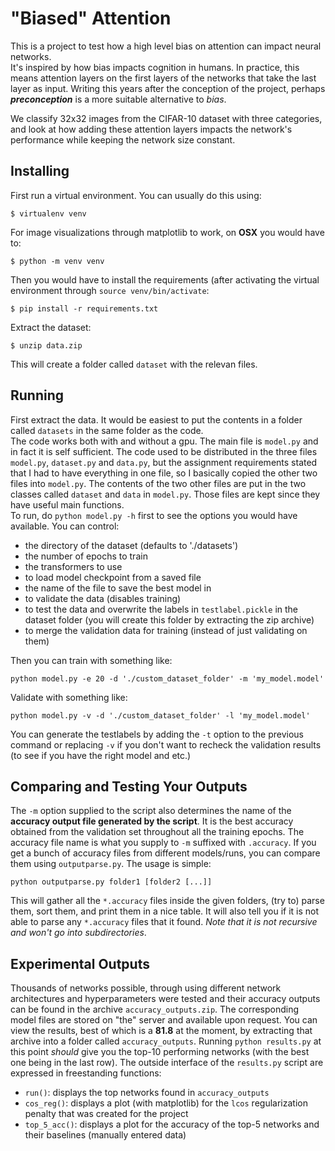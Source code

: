 # "Biased" Attention

This is a project to test how a high level bias on attention can impact neural networks.  
It's inspired by how bias impacts cognition in humans. In practice, this means attention layers on the first layers of the networks that take the last layer as input. Writing this years after the conception of the project, perhaps **_preconception_** 
is a more suitable alternative to _bias_.

We classify 32x32 images from the CIFAR-10 dataset with three categories, and look at how adding these attention layers
impacts the network's performance while keeping the network size constant.

## Installing

First run a virtual environment. You can usually do this using:

```
$ virtualenv venv
```


For image visualizations through matplotlib to work, on **OSX** you would have to:
```
$ python -m venv venv
```

Then you would have to install the requirements (after activating the virtual environment through `source venv/bin/activate`:

```
$ pip install -r requirements.txt
```

Extract the dataset:
```
$ unzip data.zip
```
This will create a folder called `dataset` with the relevan files.

## Running
First extract the data. It would be easiest to put the contents in a folder called `datasets` in the same folder as the code.  
The code works both with and without a gpu. The main file is `model.py` and in fact it is self sufficient.
The code used to be distributed in the three files `model.py`, `dataset.py` and `data.py`, but the assignment requirements
stated that I had to have everything in one file, so I basically copied the other two files into `model.py`. The contents of the 
two other files are put in the two classes called `dataset` and `data` in `model.py`. Those files are kept since they have useful main functions.    
To run, do `python model.py -h` first
to see the options you would have available. You can control:
- the directory of the dataset (defaults to './datasets')
- the number of epochs to train
- the transformers to use
- to load model checkpoint from a saved file
- the name of the file to save the best model in
- to validate the data (disables training)
- to test the data and overwrite the labels in `testlabel.pickle` in the dataset folder (you will create this folder by extracting the zip archive)
- to merge the validation data for training (instead of just validating on them)

Then you can train with something like:
```
python model.py -e 20 -d './custom_dataset_folder' -m 'my_model.model' 
```
Validate with something like:
```
python model.py -v -d './custom_dataset_folder' -l 'my_model.model'
```

You can generate the testlabels by adding the `-t` option to the previous command or replacing `-v` if you don't want to recheck
the validation results (to see if you have the right model and etc.)

## Comparing and Testing Your Outputs
The `-m` option supplied to the script also determines the name of the **accuracy output file generated by the script**. 
It is the best accuracy obtained from the validation set throughout all the training epochs.
The accuracy file name is what you supply to `-m` suffixed with `.accuracy`.
If you get a bunch of accuracy files from different models/runs, you can compare them using `outputparse.py`. The usage is simple:
```
python outputparse.py folder1 [folder2 [...]] 
```
This will gather all the `*.accuracy` files inside the given folders, (try to) parse them, sort them, and
print them in a nice table. It will also tell you if it is not able to parse any `*.accuracy` files that it found.
*Note that it is not recursive and won't go into subdirectories*.

## Experimental Outputs
Thousands of networks possible, through using different network architectures and hyperparameters were tested and
their accuracy outputs can be found in the archive `accuracy_outputs.zip`. The corresponding model files are stored on "the"
server and available upon request. 
You can view the results, best of which is a **81.8** at the moment, by extracting that archive into a folder called `accuracy_outputs`. Running `python results.py` at this point _should_ give you the top-10 performing networks (with the best one being in the last row).
The outside interface of the `results.py` script are expressed in freestanding functions:
- `run()`: displays the top networks found in `accuracy_outputs`
- `cos_reg()`: displays a plot (with matplotlib) for the `lcos` regularization penalty that was created for the project
- `top_5_acc()`: displays a plot for the accuracy of the top-5 networks and their baselines (manually entered data)

